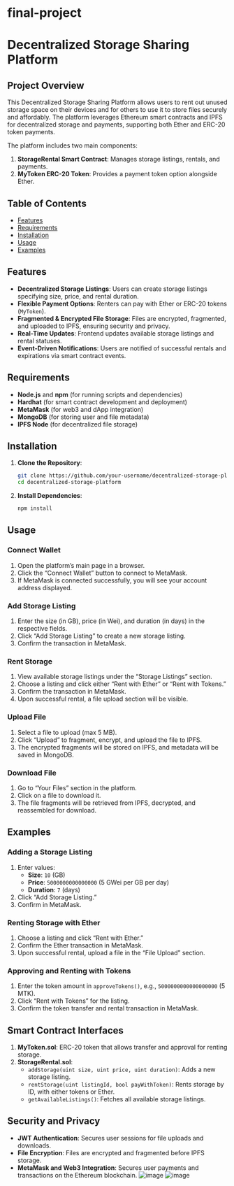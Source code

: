 # final-project

# Decentralized Storage Sharing Platform

## Project Overview

This Decentralized Storage Sharing Platform allows users to rent out unused storage space on their devices and for others to use it to store files securely and affordably. The platform leverages Ethereum smart contracts and IPFS for decentralized storage and payments, supporting both Ether and ERC-20 token payments.

The platform includes two main components:
1. **StorageRental Smart Contract**: Manages storage listings, rentals, and payments.
2. **MyToken ERC-20 Token**: Provides a payment token option alongside Ether.

## Table of Contents

- [Features](#features)
- [Requirements](#requirements)
- [Installation](#installation)
- [Usage](#usage)
- [Examples](#examples)

## Features

- **Decentralized Storage Listings**: Users can create storage listings specifying size, price, and rental duration.
- **Flexible Payment Options**: Renters can pay with Ether or ERC-20 tokens (`MyToken`).
- **Fragmented & Encrypted File Storage**: Files are encrypted, fragmented, and uploaded to IPFS, ensuring security and privacy.
- **Real-Time Updates**: Frontend updates available storage listings and rental statuses.
- **Event-Driven Notifications**: Users are notified of successful rentals and expirations via smart contract events.

## Requirements

- **Node.js** and **npm** (for running scripts and dependencies)
- **Hardhat** (for smart contract development and deployment)
- **MetaMask** (for web3 and dApp integration)
- **MongoDB** (for storing user and file metadata)
- **IPFS Node** (for decentralized file storage)

## Installation

1. **Clone the Repository**:
   ```bash
   git clone https://github.com/your-username/decentralized-storage-platform.git
   cd decentralized-storage-platform
   ```

2. **Install Dependencies**:
   ```bash
   npm install
   ```



## Usage

### Connect Wallet

1. Open the platform’s main page in a browser.
2. Click the “Connect Wallet” button to connect to MetaMask.
3. If MetaMask is connected successfully, you will see your account address displayed.

### Add Storage Listing

1. Enter the size (in GB), price (in Wei), and duration (in days) in the respective fields.
2. Click “Add Storage Listing” to create a new storage listing.
3. Confirm the transaction in MetaMask.

### Rent Storage

1. View available storage listings under the “Storage Listings” section.
2. Choose a listing and click either “Rent with Ether” or “Rent with Tokens.”
3. Confirm the transaction in MetaMask.
4. Upon successful rental, a file upload section will be visible.

### Upload File

1. Select a file to upload (max 5 MB).
2. Click “Upload” to fragment, encrypt, and upload the file to IPFS.
3. The encrypted fragments will be stored on IPFS, and metadata will be saved in MongoDB.

### Download File

1. Go to “Your Files” section in the platform.
2. Click on a file to download it.
3. The file fragments will be retrieved from IPFS, decrypted, and reassembled for download.

## Examples

### Adding a Storage Listing

1. Enter values:
   - **Size**: `10` (GB)
   - **Price**: `5000000000000000` (5 GWei per GB per day)
   - **Duration**: `7` (days)
2. Click “Add Storage Listing.”
3. Confirm in MetaMask.

### Renting Storage with Ether

1. Choose a listing and click “Rent with Ether.”
2. Confirm the Ether transaction in MetaMask.
3. Upon successful rental, upload a file in the “File Upload” section.

### Approving and Renting with Tokens

1. Enter the token amount in `approveTokens()`, e.g., `5000000000000000000` (5 MTK).
2. Click “Rent with Tokens” for the listing.
3. Confirm the token transfer and rental transaction in MetaMask.

## Smart Contract Interfaces

1. **MyToken.sol**: ERC-20 token that allows transfer and approval for renting storage.
2. **StorageRental.sol**:
   - `addStorage(uint size, uint price, uint duration)`: Adds a new storage listing.
   - `rentStorage(uint listingId, bool payWithToken)`: Rents storage by ID, with either tokens or Ether.
   - `getAvailableListings()`: Fetches all available storage listings.

## Security and Privacy

- **JWT Authentication**: Secures user sessions for file uploads and downloads.
- **File Encryption**: Files are encrypted and fragmented before IPFS storage.
- **MetaMask and Web3 Integration**: Secures user payments and transactions on the Ethereum blockchain.
![image](https://github.com/user-attachments/assets/fee12769-b1cd-4bf8-bb3e-0df7e01f12ad)
![image](https://github.com/user-attachments/assets/67dcdf4f-a4d4-45af-87e9-803c3285df84)


